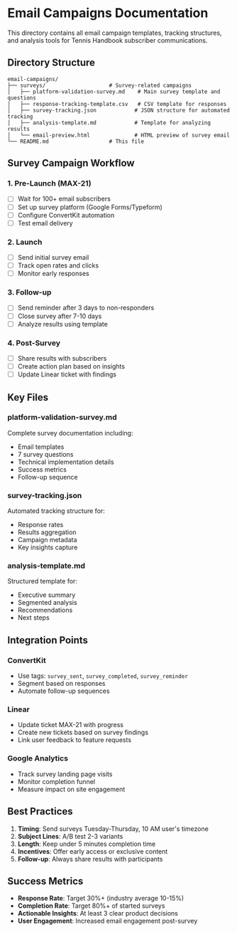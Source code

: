 # Email Campaigns Documentation

This directory contains all email campaign templates, tracking structures, and analysis tools for Tennis Handbook subscriber communications.

## Directory Structure

```
email-campaigns/
├── surveys/                    # Survey-related campaigns
│   ├── platform-validation-survey.md    # Main survey template and questions
│   ├── response-tracking-template.csv   # CSV template for responses
│   ├── survey-tracking.json            # JSON structure for automated tracking
│   ├── analysis-template.md            # Template for analyzing results
│   └── email-preview.html              # HTML preview of survey email
└── README.md                   # This file
```

## Survey Campaign Workflow

### 1. Pre-Launch (MAX-21)
- [ ] Wait for 100+ email subscribers
- [ ] Set up survey platform (Google Forms/Typeform)
- [ ] Configure ConvertKit automation
- [ ] Test email delivery

### 2. Launch
- [ ] Send initial survey email
- [ ] Track open rates and clicks
- [ ] Monitor early responses

### 3. Follow-up
- [ ] Send reminder after 3 days to non-responders
- [ ] Close survey after 7-10 days
- [ ] Analyze results using template

### 4. Post-Survey
- [ ] Share results with subscribers
- [ ] Create action plan based on insights
- [ ] Update Linear ticket with findings

## Key Files

### platform-validation-survey.md
Complete survey documentation including:
- Email templates
- 7 survey questions
- Technical implementation details
- Success metrics
- Follow-up sequence

### survey-tracking.json
Automated tracking structure for:
- Response rates
- Results aggregation
- Campaign metadata
- Key insights capture

### analysis-template.md
Structured template for:
- Executive summary
- Segmented analysis
- Recommendations
- Next steps

## Integration Points

### ConvertKit
- Use tags: `survey_sent`, `survey_completed`, `survey_reminder`
- Segment based on responses
- Automate follow-up sequences

### Linear
- Update ticket MAX-21 with progress
- Create new tickets based on survey findings
- Link user feedback to feature requests

### Google Analytics
- Track survey landing page visits
- Monitor completion funnel
- Measure impact on site engagement

## Best Practices

1. **Timing**: Send surveys Tuesday-Thursday, 10 AM user's timezone
2. **Subject Lines**: A/B test 2-3 variants
3. **Length**: Keep under 5 minutes completion time
4. **Incentives**: Offer early access or exclusive content
5. **Follow-up**: Always share results with participants

## Success Metrics

- **Response Rate**: Target 30%+ (industry average 10-15%)
- **Completion Rate**: Target 80%+ of started surveys
- **Actionable Insights**: At least 3 clear product decisions
- **User Engagement**: Increased email engagement post-survey